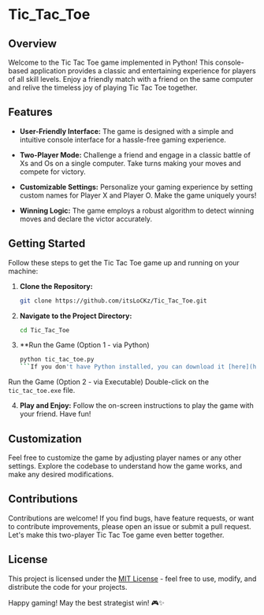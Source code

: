 # Tic_Tac_Toe

## Overview

Welcome to the Tic Tac Toe game implemented in Python! This console-based application provides a classic and entertaining experience for players of all skill levels. Enjoy a friendly match with a friend on the same computer and relive the timeless joy of playing Tic Tac Toe together.

## Features

- **User-Friendly Interface:** The game is designed with a simple and intuitive console interface for a hassle-free gaming experience.

- **Two-Player Mode:** Challenge a friend and engage in a classic battle of Xs and Os on a single computer. Take turns making your moves and compete for victory.

- **Customizable Settings:** Personalize your gaming experience by setting custom names for Player X and Player O. Make the game uniquely yours!

- **Winning Logic:** The game employs a robust algorithm to detect winning moves and declare the victor accurately.

## Getting Started

Follow these steps to get the Tic Tac Toe game up and running on your machine:

1. **Clone the Repository:**
   ```bash
   git clone https://github.com/itsLoCKz/Tic_Tac_Toe.git
   ```

2. **Navigate to the Project Directory:**
   ```bash
   cd Tic_Tac_Toe
   ```

3. **Run the Game (Option 1 - via Python)
   ```bash
   python tic_tac_toe.py
   ```If you don't have Python installed, you can download it [here](https://www.python.org/downloads/).
Run the Game (Option 2 - via Executable)
Double-click on the `tic_tac_toe.exe` file.

4. **Play and Enjoy:**
   Follow the on-screen instructions to play the game with your friend. Have fun!

## Customization

Feel free to customize the game by adjusting player names or any other settings. Explore the codebase to understand how the game works, and make any desired modifications.

## Contributions

Contributions are welcome! If you find bugs, have feature requests, or want to contribute improvements, please open an issue or submit a pull request. Let's make this two-player Tic Tac Toe game even better together.

## License

This project is licensed under the [MIT License](LICENSE) - feel free to use, modify, and distribute the code for your projects.

Happy gaming! May the best strategist win! 🎮✨
